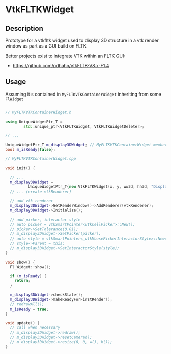 # VtkFLTKWidget

## Description

Prototype for a vtkfltk widget used to display 3D structure in a vtk render
window as part as a GUI build on FLTK

Better projects exist to integrate VTK within an FLTK GUI:

* <https://github.com/pdhahn/vtkFLTK-V8.x-F1.4>

## Usage

Assuming it s contained in `MyFLTKVTKContainerWidget` inheriting from
some `FlWidget`

```cpp

// MyFLTKVTKContainerWidget.h

using UniqueWidgetPtr_T =
        std::unique_ptr<VtkFLTKWidget, VtkFLTKWidgetDeleter>;

// ...

UniqueWidgetPtr_T m_display3DWidget; // MyFLTKVTKContainerWidget member
bool m_isReady{false};

// MyFLTKVTKContainerWidget.cpp

void init() {
  
  // ...
  m_display3DWidget =
          UniqueWidgetPtr_T{new VtkFLTKWidget(x, y, ww3d, hh3d, "Display 3d")};
  // ... (create vtkRenderer)

  // add vtk renderer
  m_display3DWidget->GetRenderWindow()->AddRenderer(vtkRenderer);
  m_display3DWidget->Initialize();

  // add picker, interactor style
  // auto picker = vtkSmartPointer<vtkCellPicker>::New();
  // picker->SetTolerance(0.01);
  // m_display3DWidget->SetPicker(picker);
  // auto style = vtkSmartPointer<_vtkMousePickerInteractorStyle>::New();
  // style->Parent = this;
  // m_display3DWidget->SetInteractorStyle(style);
}

void show() {
  Fl_Widget::show();

  if (m_isReady) {
    return;
  }

  m_display3DWidget->checkState();
  m_display3DWidget->makeReadyForFirstRender();
  // redrawAll();
  m_isReady = true;
}

void update() {
  // call when necessary
  // m_display3DWidget->redraw();
  // m_display3DWidget->resetCamera();
  // m_display3DWidget->resize(0, 0, w(), h());
}
```
